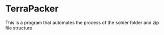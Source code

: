 # TerraPacker

This is a program that automates the process of the solder folder and zip file structure
